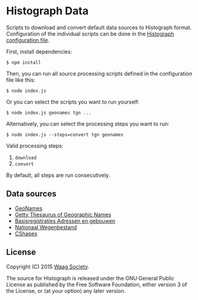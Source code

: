 # Histograph Data

Scripts to download and convert default data sources to Histograph format. Configuration of the individual scripts can be done in the [Histograph configuration file](https://github.com/histograph/config).

First, install dependencies:

    $ npm install

Then, you can run all source processing scripts defined in the configuration file like this:

    $ node index.js

Or you can select the scripts you want to run yourself:

    $ node index.js geonames tgn ...

Alternatively, you can select the processing steps you want to run:

    $ node index.js --steps=convert tgn geonames

Valid processing steps:

1. `download`
2. `convert`

By default, all steps are run consecutively.

## Data sources

- [GeoNames](http://www.geonames.org/)
- [Getty Thesaurus of Geographic Names](http://www.getty.edu/research/tools/vocabularies/tgn/)
- [Basisregistraties Adressen en gebouwen](http://www.basisregistratiesienm.nl/basisregistraties/adressen-en-gebouwen)
- [Nationaal Wegenbestand](https://data.overheid.nl/data/dataset/nationaal-wegen-bestand-wegen-hectopunten)
- [CShapes](http://nils.weidmann.ws/projects/cshapes)

## License

Copyright (C) 2015 [Waag Society](http://waag.org).

The source for Histograph is released under the GNU General Public License as published by the Free Software Foundation, either version 3 of the License, or (at your option) any later version.
